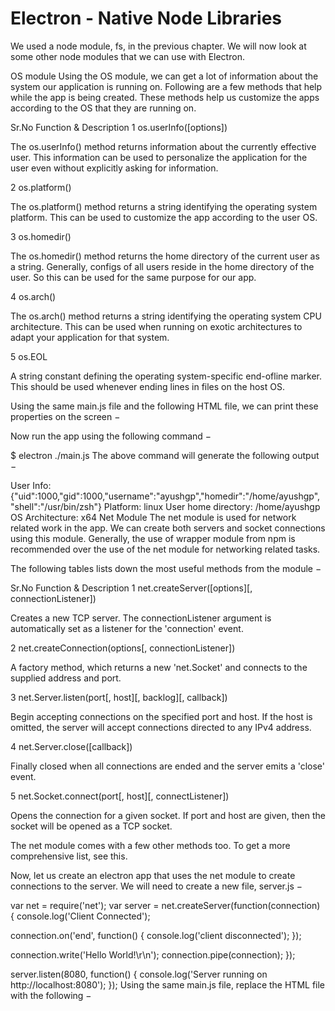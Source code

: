 # Electron - Native Node Libraries

We used a node module, fs, in the previous chapter. We will now look at some other node modules that we can use with Electron.

OS module
Using the OS module, we can get a lot of information about the system our application is running on. Following are a few methods that help while the app is being created. These methods help us customize the apps according to the OS that they are running on.

Sr.No	Function & Description
1
os.userInfo([options])

The os.userInfo() method returns information about the currently effective user. This information can be used to personalize the application for the user even without explicitly asking for information.

2
os.platform()

The os.platform() method returns a string identifying the operating system platform. This can be used to customize the app according to the user OS.

3
os.homedir()

The os.homedir() method returns the home directory of the current user as a string. Generally, configs of all users reside in the home directory of the user. So this can be used for the same purpose for our app.

4
os.arch()

The os.arch() method returns a string identifying the operating system CPU architecture. This can be used when running on exotic architectures to adapt your application for that system.

5
os.EOL

A string constant defining the operating system-specific end-ofline marker. This should be used whenever ending lines in files on the host OS.

Using the same main.js file and the following HTML file, we can print these properties on the screen −

<html>
   <head>
      <title>OS Module</title>
   </head>

   <body>
      <script>
         let os = require('os')
         document.write('User Info: ' + JSON.stringify(os.userInfo()) + '<br>' +
            'Platform: ' + os.platform() + '<br>' +
            'User home directory: ' +  os.homedir() + '<br>' +
            'OS Architecture: ' + os.arch() + '<br>')
      </script>
   </body>
</html>
Now run the app using the following command −

$ electron ./main.js
The above command will generate the following output −

User Info: {"uid":1000,"gid":1000,"username":"ayushgp","homedir":"/home/ayushgp",
   "shell":"/usr/bin/zsh"}
Platform: linux
User home directory: /home/ayushgp
OS Architecture: x64
Net Module
The net module is used for network related work in the app. We can create both servers and socket connections using this module. Generally, the use of wrapper module from npm is recommended over the use of the net module for networking related tasks.

The following tables lists down the most useful methods from the module −

Sr.No	Function & Description
1
net.createServer([options][, connectionListener])

Creates a new TCP server. The connectionListener argument is automatically set as a listener for the 'connection' event.

2
net.createConnection(options[, connectionListener])

A factory method, which returns a new 'net.Socket' and connects to the supplied address and port.

3
net.Server.listen(port[, host][, backlog][, callback])

Begin accepting connections on the specified port and host. If the host is omitted, the server will accept connections directed to any IPv4 address.

4
net.Server.close([callback])

Finally closed when all connections are ended and the server emits a 'close' event.

5
net.Socket.connect(port[, host][, connectListener])

Opens the connection for a given socket. If port and host are given, then the socket will be opened as a TCP socket.

The net module comes with a few other methods too. To get a more comprehensive list, see this.

Now, let us create an electron app that uses the net module to create connections to the server. We will need to create a new file, server.js −

var net = require('net');
var server = net.createServer(function(connection) {
   console.log('Client Connected');

   connection.on('end', function() {
      console.log('client disconnected');
   });

   connection.write('Hello World!\r\n');
   connection.pipe(connection);
});

server.listen(8080, function() {
   console.log('Server running on http://localhost:8080');
});
Using the same main.js file, replace the HTML file with the following −

<html>
   <head>
      <title>net Module</title>
   </head>

   <body>
      <script>
         var net = require('net');
         var client = net.connect({port: 8080}, function() {
            console.log('Connection established!');  
         });

         client.on('data', function(data) {
            document.write(data.toString());
            client.end();
         });

         client.on('end', function() {
            console.log('Disconnected :(');
         });
      </script>
   </body>
</html>
Run the server using the following command −

$ node server.js
Run the application using the following command −

$ electron ./main.js
The above command will generate the following output −

Net Module
Observe that we connect to the server automatically and automatically get disconnected too.

We also have a few other node modules that we can be used directly on the front-end using Electron. The usage of these modules depends on the scenario you use them in.

# References
https://www.tutorialspoint.com/electron/electron_native_node_libraries.htm
